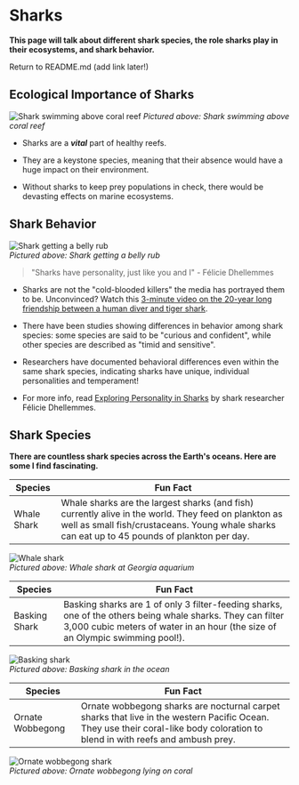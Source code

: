 # Sharks

**This page will talk about different shark species, the role sharks play in their ecosystems, and shark behavior.**  

Return to README.md (add link later!)

## Ecological Importance of Sharks  

![Shark swimming above coral reef](https://cff2.earth.com/uploads/2023/01/19054246/Reef-shark-scaled.jpg "Shark swimming above coral reef")
*Pictured above: Shark swimming above coral reef*  

- Sharks are a ***vital*** part of healthy reefs.

- They are a keystone species, meaning that their absence would have a huge impact on their environment.

- Without sharks to keep prey populations in check, there would be devasting effects on marine ecosystems. 

## Shark Behavior  

![Shark getting a belly rub](https://i2-prod.mirror.co.uk/incoming/article5789643.ece/ALTERNATES/s1200d/Shark-gets-a-belly-rub.jpg "Shark getting a belly rub")  
*Pictured above: Shark getting a belly rub*

> "Sharks have personality, just like you and I" - Félicie Dhellemmes

- Sharks are not the "cold-blooded killers" the media has portrayed them to be. Unconvinced? Watch this [3-minute video on the 20-year long friendship between a human diver and tiger shark](https://youtu.be/Rr_T4Aim6Fw?si=EZKWZpYdmg22CcjM). 

- There have been studies showing differences in behavior among shark species: some species are said to be "curious and confident", while other species are described as "timid and sensitive".

- Researchers have documented behavioral differences even within the same shark species, indicating sharks have unique, individual personalities and temperament!

- For more info, read [Exploring Personality in Sharks](https://saveourseasmagazine.com/exploring-personality-sharks/#:~:text=Most%20people%20think%20of%20sharks,hammerheads%20are%20timid%20and%20sensitive.) by shark researcher Félicie Dhellemmes.  

## Shark Species

**There are countless shark species across the Earth's oceans. Here are some I find fascinating.**


| Species | Fun Fact |
| ----------- | ----------- |
| Whale Shark | Whale sharks are the largest sharks (and fish) currently alive in the world. They feed on plankton as well as small fish/crustaceans. Young whale sharks can eat up to 45 pounds of plankton per day. |  

![Whale shark](https://parade.com/.image/ar_4:3%2Cc_fill%2Ccs_srgb%2Cfl_progressive%2Cq_auto:good%2Cw_1200/MTkyMDA2MTQzODY4OTM3OTM0/children-and-parents-are-dwarfed-by-a-wh.jpg "Whale shark at Georgia aquarium")  
*Pictured above: Whale shark at Georgia aquarium*


| Species | Fun Fact |
| ----------- | ----------- |
| Basking Shark | Basking sharks are 1 of only 3 filter-feeding sharks, one of the others being whale sharks. They can filter 3,000 cubic meters of water in an hour (the size of an Olympic swimming pool!).| 

![Basking shark](https://upload.wikimedia.org/wikipedia/commons/0/0b/Cetorhinus_maximus_by_greg_skomal.JPG "Basking shark")  
*Pictured above: Basking shark in the ocean*  

| Species | Fun Fact |
| ----------- | ----------- |
| Ornate Wobbegong| Ornate wobbegong sharks are nocturnal carpet sharks that live in the western Pacific Ocean. They use their coral-like body coloration to blend in with reefs and ambush prey. |   

![Ornate wobbegong shark](https://media.australian.museum/media/dd/images/Gulf_Wobbegong_Orectolobus_halei.67a10db.width-1600.f86546e.jpg "Ornate wobbegong shark")  
*Pictured above: Ornate wobbegong lying on coral*